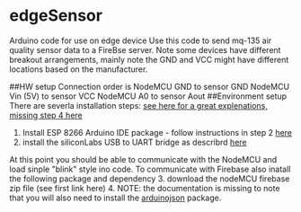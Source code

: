 # edgeSensor
Arduino code for use on edge device
Use this code to send mq-135 air quality sensor data to a FireBse server. Note some devices have different breakout arrangements, mainly note the GND and VCC might have different locations based on the manufacturer.

##HW setup
Connection order is 
  NodeMCU GND to sensor GND
  NodeMCU Vin (5V) to sensor VCC
  NodeMCU A0 to sensor Aout
##Environment setup
There are severla installation steps: [see here for a great explenations, missing step 4 here](https://github.com/FirebaseExtended/firebase-arduino/tree/master/examples/FirebaseRoom_ESP8266)
1. Install ESP  8266 Arduino IDE package - follow instructions in step 2 [here](https://dzone.com/articles/programming-the-esp8266-with-the-arduino-ide-in-3)
2. install the siliconLabs USB to UART bridge as describrd [here](https://www.silabs.com/products/development-tools/software/usb-to-uart-bridge-vcp-drivers)

At this point you should be able to communicate with the NodeMCU and load sinple "blink" style ino code. To communicate with Firebase also inatall the following package and dependency
3. download the nodeMCU firebase zip file (see first link here)
4. NOTE: the documentation is missing to note that you will also need to install the [arduinojson](https://arduinojson.org/?utm_source=meta&utm_medium=library.properties) package.
